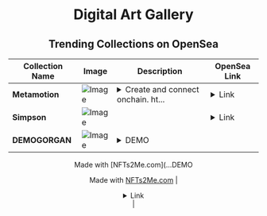 <div align="center">

# Digital Art Gallery

## Trending Collections on OpenSea

| Collection Name                       | Image                                                                                     | Description                       | OpenSea Link                                                                                          |
|---------------------------------------|-------------------------------------------------------------------------------------------|-----------------------------------|--------------------------------------------------------------------------------------------------------|
| **Metamotion** | ![Image](https://i.seadn.io/s/raw/files/c5576d4506185c12eb8bf58a6c86aacc.jpg?w=500&auto=format?w=200&auto=format) | <details><summary>Create and connect onchain. ht...</summary>Create and connect onchain. https://zora.co</details> | <details><summary>Link</summary>[Metamotion](https://opensea.io/collection/metamotion-1)</details> |
| **Simpson** | ![Image](https://i.seadn.io/s/raw/files/5f7c55343e13a3842ef6c1ffd4fe3fdf.jpg?w=500&auto=format?w=200&auto=format) |  | <details><summary>Link</summary>[Simpson](https://opensea.io/collection/simpson-94)</details> |
| **DEMOGORGAN** | ![Image](https://i.seadn.io/s/raw/files/7b4d554dc80b007bcaab24df1b7de7a1.jpg?w=500&auto=format?w=200&auto=format) | <details><summary>DEMO

Made with [NFTs2Me.com](...</summary>DEMO

Made with [NFTs2Me.com](https://nfts2me.com/)</details> | <details><summary>Link</summary>[DEMOGORGAN](https://opensea.io/collection/demogorgan)</details> |

</div>